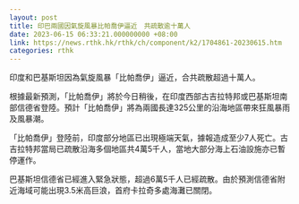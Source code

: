 ```yaml
---
layout: post
title: 印巴兩國因氣旋風暴比帕喬伊逼近　共疏散逾十萬人
date: 2023-06-15 06:33:21.000000000 +08:00
link: https://news.rthk.hk/rthk/ch/component/k2/1704861-20230615.htm
categories: rthk
---
```


印度和巴基斯坦因為氣旋風暴「比帕喬伊」逼近，合共疏散超過十萬人。

根據最新預測，「比帕喬伊」將於今日稍後，在印度西部古吉拉特邦或巴基斯坦南部信德省登陸。預計「比帕喬伊」將為兩國長達325公里的沿海地區帶來狂風暴雨及風暴潮。

「比帕喬伊」登陸前，印度部分地區已出現極端天氣，據報造成至少7人死亡。古吉拉特邦當局已疏散沿海多個地區共4萬5千人，當地大部分海上石油設施亦已暫停運作。

巴基斯坦信德省已經進入緊急狀態，超過6萬5千人已經疏散。由於預測信德省附近海域可能出現3.5米高巨浪，首府卡拉奇多處海灘已關閉。
